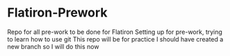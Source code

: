 # Flatiron-Prework
Repo for all pre-work to be done for Flatiron 
Setting up for pre-work, trying to learn how to use git
This repo will be for practice
I should have created a new branch so I will do this now
